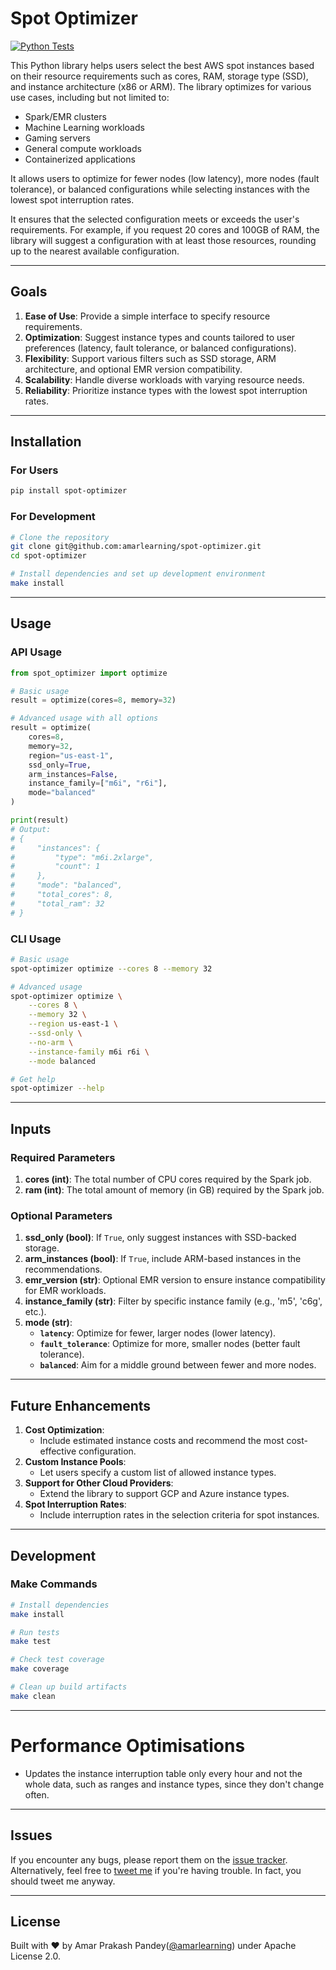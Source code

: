 # Spot Optimizer

[![Python Tests](https://github.com/amarlearning/spot-optimizer/actions/workflows/python-tests.yml/badge.svg)](https://github.com/amarlearning/spot-optimizer/actions/workflows/python-tests.yml)

This Python library helps users select the best AWS spot instances based on their resource requirements such as cores, RAM, storage type (SSD), and instance architecture (x86 or ARM). The library optimizes for various use cases, including but not limited to:
- Spark/EMR clusters
- Machine Learning workloads
- Gaming servers
- General compute workloads
- Containerized applications

It allows users to optimize for fewer nodes (low latency), more nodes (fault tolerance), or balanced configurations while selecting instances with the lowest spot interruption rates.

It ensures that the selected configuration meets or exceeds the user's requirements. For example, if you request 20 cores and 100GB of RAM, the library will suggest a configuration with at least those resources, rounding up to the nearest available configuration.

---

## Goals

1. **Ease of Use**: Provide a simple interface to specify resource requirements.
2. **Optimization**: Suggest instance types and counts tailored to user preferences (latency, fault tolerance, or balanced configurations).
3. **Flexibility**: Support various filters such as SSD storage, ARM architecture, and optional EMR version compatibility.
4. **Scalability**: Handle diverse workloads with varying resource needs.
5. **Reliability**: Prioritize instance types with the lowest spot interruption rates.

---

## Installation

### For Users
```bash
pip install spot-optimizer
```

### For Development
```bash
# Clone the repository
git clone git@github.com:amarlearning/spot-optimizer.git
cd spot-optimizer

# Install dependencies and set up development environment
make install
```

---

## Usage

### API Usage

```python
from spot_optimizer import optimize

# Basic usage
result = optimize(cores=8, memory=32)

# Advanced usage with all options
result = optimize(
    cores=8,
    memory=32,
    region="us-east-1",
    ssd_only=True,
    arm_instances=False,
    instance_family=["m6i", "r6i"],
    mode="balanced"
)

print(result)
# Output:
# {
#     "instances": {
#         "type": "m6i.2xlarge",
#         "count": 1
#     },
#     "mode": "balanced",
#     "total_cores": 8,
#     "total_ram": 32
# }
```

### CLI Usage

```bash
# Basic usage
spot-optimizer optimize --cores 8 --memory 32

# Advanced usage
spot-optimizer optimize \
    --cores 8 \
    --memory 32 \
    --region us-east-1 \
    --ssd-only \
    --no-arm \
    --instance-family m6i r6i \
    --mode balanced

# Get help
spot-optimizer --help
```

---

## Inputs

### Required Parameters

1. **cores (int)**: The total number of CPU cores required by the Spark job.
2. **ram (int)**: The total amount of memory (in GB) required by the Spark job.

### Optional Parameters

1. **ssd\_only (bool)**: If `True`, only suggest instances with SSD-backed storage.
2. **arm\_instances (bool)**: If `True`, include ARM-based instances in the recommendations.
3. **emr\_version (str)**: Optional EMR version to ensure instance compatibility for EMR workloads.
4. **instance\_family (str)**: Filter by specific instance family (e.g., 'm5', 'c6g', etc.).
5. **mode (str)**:
   - **`latency`**: Optimize for fewer, larger nodes (lower latency).
   - **`fault_tolerance`**: Optimize for more, smaller nodes (better fault tolerance).
   - **`balanced`**: Aim for a middle ground between fewer and more nodes.

---

## Future Enhancements

1. **Cost Optimization**:
   - Include estimated instance costs and recommend the most cost-effective configuration.
2. **Custom Instance Pools**:
   - Let users specify a custom list of allowed instance types.
3. **Support for Other Cloud Providers**:
   - Extend the library to support GCP and Azure instance types.
4. **Spot Interruption Rates**:
   - Include interruption rates in the selection criteria for spot instances.

---

## Development

### Make Commands

```bash
# Install dependencies
make install

# Run tests
make test

# Check test coverage
make coverage

# Clean up build artifacts
make clean
```

---

# Performance Optimisations

- Updates the instance interruption table only every hour and not the whole data, such as ranges and instance types, since they don't change often.

---

## Issues

If you encounter any bugs, please report them on the [issue tracker](https://github.com/amarlearning/spark-cluster-optimiser/issues).
Alternatively, feel free to [tweet me](https://twitter.com/iamarpandey) if you're having trouble. In fact, you should tweet me anyway.

---

## License

Built with ♥ by Amar Prakash Pandey([@amarlearning](http://github.com/amarlearning)) under Apache License 2.0. 
